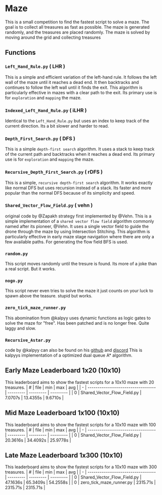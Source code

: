 # Maze
This is a small competition to find the fastest script to solve a maze. The goal is to collect all treasures as fast as possible. The maze is generated randomly, and the treasures are placed randomly. The maze is solved by moving around the grid and collecting treasures

## Functions

### `Left_Hand_Rule.py` ( LHR )
This is a simple and efficient variation of the left-hand rule. It follows the left wall of the maze until it reaches a dead end. It then backtracks and continues to follow the left wall until it finds the exit. This algorithm is particularly effective in mazes with a clear path to the exit. Its primary use is for `exploration` and `mapping` the maze.

### `Indexed_Left_Hand_Rule.py` ( iLHR )
Identical to the `Left_Hand_Rule.py` but uses an index to keep track of the current direction. Its a bit slower and harder to read.

### `Depth_First_Search.py` ( DFS )
This is a simple `depth-first search` algorithm. It uses a stack to keep track of the current path and backtracks when it reaches a dead end. Its primary use is for `exploration` and `mapping` the maze.

### `Recursive_Depth_First_Search.py` ( rDFS )
This is a simple, `recursive depth-first search` algorithm. It works exactly like normal DFS but uses recursion instead of a stack. Its faster and more popular than the normal DFS because of its simplicity and speed.

### `Shared_Vector_Flow_Field.py` ( vehn )
original code by @Zapakh strategy first implemented by @Vehn.
This is a simple implementation of a `shared vector flow field` algorithm commonly named after its pioneer, @Vehn. It uses a single vector field to guide the drone through the maze by using Intersection Stitching. This algorithm is particularly effective in early maze stage navigation where there are only a few available paths. For generating the flow field BFS is used.

### `random.py`
This script moves randomly until the tresure is found. Its more of a joke than a real script. But it works.

### `nogo.py`
This script never even tries to solve the maze it just counts on your luck to spawn above the teasure. stupid but works.

### `zero_tick_maze_runner.py`
This abomination from @kalpyy uses dynamic functions as logic gates to solve the maze for "free". Has been patched and is no longer free. Quite laggy and slow.

### `Recursive_Astar.py`
code by @kalpyy
can also be found on his [github](https://github.com/Kalpyy/The-Farmer-Was-Replaced/tree/main/maze/Simple-Astar) and [discord](https://discord.com/channels/988081966035402783/1344014508791697549)
This is kalpyys implementation of a optimized dual queue A* algorithm.


## Early Maze Leaderboard 1x20 (10x10)
This leaderboard aims to show the fastest scripts for a 10x10 maze with 20 treasures.
| # | file                                | min       | max       | avg       |
| - | ----------------------------------- | --------- | --------- | --------- |
| 0 | Shared_Vector_Flow_Field.py         |   7.0707s |  13.4355s |   9.6710s |


## Mid Maze Leaderboard 1x100 (10x10)
This leaderboard aims to show the fastest scripts for a 10x10 maze with 100 treasures.
| # | file                                | min       | max       | avg       |
| - | ----------------------------------- | --------- | --------- | --------- |
| 0 | Shared_Vector_Flow_Field.py         |  20.3616s |  34.4092s |  25.9778s |


## Late Maze Leaderboard 1x300 (10x10)
This leaderboard aims to show the fastest scripts for a 10x10 maze with 300 treasures.
| # | file                                | min       | max       | avg       |
| - | ----------------------------------- | --------- | --------- | --------- |
| 0 | Shared_Vector_Flow_Field.py         |  47.1636s |  65.3409s |  54.2558s |
| 0 | zero_tick_maze_runner.py            |  2315.71s |  2315.71s |  2315.71s |
